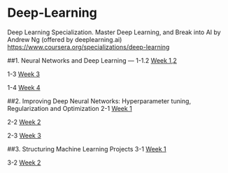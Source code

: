 # Deep-Learning
Deep Learning Specialization. Master Deep Learning, and Break into AI by Andrew Ng (offered by deeplearning.ai)
https://www.coursera.org/specializations/deep-learning

##1. Neural Networks and Deep Learning —
1-1.2 [Week 1,2](https://medium.com/chiukevin0321/neural-networks-and-deep-learning-week-1-75cacc95274f "link")

1-3 [Week 3](https://medium.com/chiukevin0321/neural-networks-and-deep-learning-week-3-63458bf20db8 "link")

1-4 [Week 4](https://medium.com/chiukevin0321/neural-networks-and-deep-learning-week-4-274cc3c75bc2 "link")


##2. Improving Deep Neural Networks: Hyperparameter tuning, Regularization and Optimization
2-1 [Week 1](https://medium.com/chiukevin0321/improving-deep-neural-networks-hyperparameter-tuning-regularization-and-optimization-week-1-59e873f40e66 "link")

2-2 [Week 2](https://medium.com/chiukevin0321/improving-deep-neural-networks-hyperparameter-tuning-regularization-and-optimization-week-2-6c907d293e0d "link")

2-3 [Week 3](https://medium.com/chiukevin0321/improving-deep-neural-networks-hyperparameter-tuning-regularization-and-optimization-week-3-fd273f4e131a "link")

##3. Structuring Machine Learning Projects 
3-1 [Week 1](https://medium.com/chiukevin0321/structuring-machine-learning-projects-week-1-84cba11ebdc6 "link")

3-2 [Week 2](https://medium.com/chiukevin0321/structuring-machine-learning-projects-week-2-f6a235cbbd6a "link")
